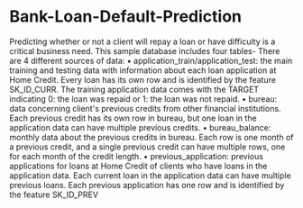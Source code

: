 # Bank-Loan-Default-Prediction
Predicting whether or not a client will repay a loan or have difficulty is a critical business need. This sample database includes four tables-
There are 4 different sources of data:
• application_train/application_test: the main training and testing data with information about each loan application at Home Credit. Every loan has its own row and is identified by the feature SK_ID_CURR. The training application data comes with the TARGET indicating 0: the loan was repaid or 1: the loan was not repaid.
• bureau: data concerning client's previous credits from other financial institutions. Each previous credit has its own row in bureau, but one loan in the application data can have multiple previous credits.
• bureau_balance: monthly data about the previous credits in bureau. Each row is one month of a previous credit, and a single previous credit can have multiple rows, one for each month of the credit length.
• previous_application: previous applications for loans at Home Credit of clients who have loans in the application data. Each current loan in the application data can have multiple previous loans. Each previous application has one row and is identified by the feature SK_ID_PREV
